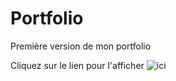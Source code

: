 # Portfolio
Première version de mon portfolio

Cliquez sur le lien pour l'afficher ![ici](https://maximengy.github.io/Portfolio/)
